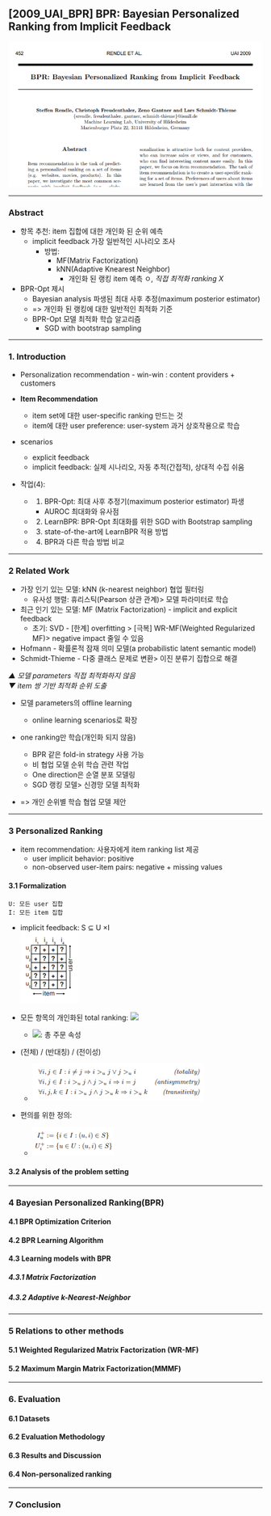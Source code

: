 ## [2009_UAI_BPR] BPR: Bayesian Personalized Ranking from Implicit Feedback

![main](./image/main.PNG)

---

### Abstract  
* 항목 추천: item 집합에 대한 개인화 된 순위 예측   
  * implicit feedback 가장 일반적인 시나리오 조사  
    * 방법:  
      * MF(Matrix Factorization)  
      * kNN(Adaptive Knearest Neighbor)  
        * 개인화 된 랭킹 item 예측 ㅇ, *직접 최적화 ranking X*  
* BPR-Opt 제시  
  * Bayesian analysis 파생된 최대 사후 추정(maximum posterior estimator)  
  * => 개인화  된 랭킹에 대한 일반적인 최적화 기준  
  * BPR-Opt 모델 최적화 학습 알고리즘  
    * SGD with bootstrap sampling   

---
### 1. Introduction  
* Personalization recommendation - win-win : content providers + customers  
* **Item Recommendation**  
  * item set에 대한 user-specific ranking 만드는 것  
  * item에 대한 user preference: user-system 과거 상호작용으로 학습  
* scenarios  
  * explicit feedback   
  * implicit feedback: 실제 시나리오, 자동 추적(간접적), 상대적 수집 쉬움  

* 작업(4):    
  * 1) BPR-Opt: 최대 사후 추정기(maximum posterior estimator) 파생  
    - AUROC 최대화와 유사점  
  * 2) LearnBPR: BPR-Opt 최대화를 위한 SGD with Bootstrap sampling  
  * 3) state-of-the-art에 LearnBPR 적용 방법  
  * 4) BPR과 다른 학습 방법 비교  

--- 
### 2 Related Work  
* 가장 인기 있는 모델: kNN (k-nearest neighbor) 협업 필터링
  * 유사성 행렬: 휴리스틱(Pearson 상관 관계)> 모델 파라미터로 학습  
* 최근 인기 있는 모델: MF (Matrix Factorization) - implicit and explicit feedback  
  * 초기: SVD - [한계] overfitting > [극복] WR-MF(Weighted Regularized MF)> negative impact 줄일 수 있음 
* Hofmann - 확률론적 잠재 의미 모델(a probabilistic latent semantic model)
* Schmidt-Thieme - 다중 클래스 문제로 변환> 이진 분류기 집합으로 해결  
  
*▲ 모델 parameters 직접 최적화하지 않음*  
*▼ item 쌍 기반 최적화 순위 도출*  

* 모델 parameters의 offline learning  
  * online learning scenarios로 확장   

* one ranking만 학습(개인화 되지 않음)  
  * BPR 같은 fold-in strategy 사용 가능    
  * 비 협업 모델 순위 학습 관련 작업  
  * One direction은 순열 분포 모델링  
  * SGD 랭킹 모델> 신경망 모델 최적화  

* => 개인 순위별 학습 협업 모델 제안  

--- 
### 3 Personalized Ranking  
* item recommendation: 사용자에게 item ranking list 제공  
  * user implicit behavior: positive  
  * non-observed user-item pairs: negative + missing values  

#### 3.1 Formalization  
```
U: 모든 user 집합  
I: 모든 item 집합  
```
* implicit feedback: S ⊆ U ×I  
![3-1](./image/3-1.PNG)  

* 모든 항목의 개인화된 total ranking: <img src="https://latex.codecogs.com/gif.latex?%3E_u%5Csubset%20I%5E2">   
  - <img src="https://latex.codecogs.com/gif.latex?%3E_u">: 총 주문 속성  

* (전체) / (반대칭) / (전이성)   
  * ![3-2](./image/3-2.PNG)  

* 편의를 위한 정의:  
  * ![3-3](./image/3-3.PNG)  

#### 3.2 Analysis of the problem setting  


--- 
### 4 Bayesian Personalized Ranking(BPR)  

#### 4.1 BPR Optimization Criterion  

#### 4.2 BPR Learning Algorithm  

#### 4.3 Learning models with BPR  

##### 4.3.1 Matrix Factorization  

##### 4.3.2 Adaptive k-Nearest-Neighbor  
--- 
### 5 Relations to other methods  

#### 5.1 Weighted Regularized Matrix Factorization (WR-MF)  

#### 5.2 Maximum Margin Matrix Factorization(MMMF)  
--- 
### 6. Evaluation  

#### 6.1 Datasets  

#### 6.2 Evaluation Methodology  

#### 6.3 Results and Discussion  

#### 6.4 Non-personalized ranking  
--- 
### 7 Conclusion  

